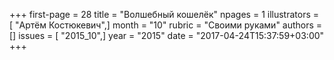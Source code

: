 +++
first-page = 28
title = "Волшебный кошелёк"
npages = 1
illustrators = [ "Артём Костюкевич",]
month = "10"
rubric = "Своими руками"
authors = []
issues = [ "2015_10",]
year = "2015"
date = "2017-04-24T15:37:59+03:00"
+++
